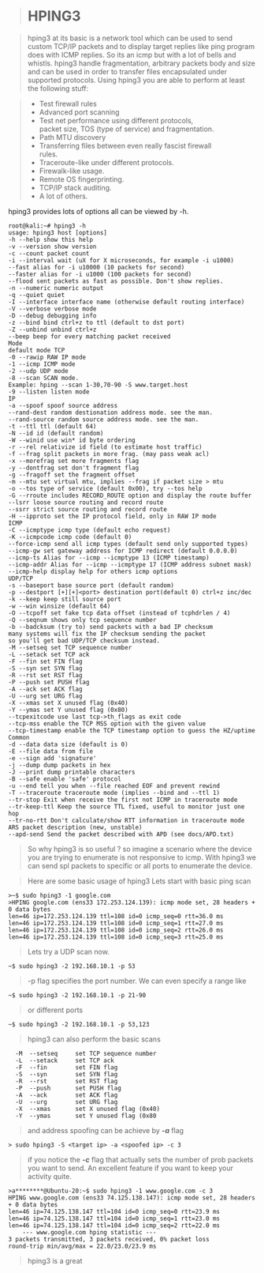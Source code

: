 


> # HPING3

> hping3 at its basic is a network tool which can be used to send custom TCP/IP packets and to display target replies like ping program does with ICMP replies.  So its an icmp but with a lot of bells and whistls. 
> hping3 handle fragmentation, arbitrary packets body and size and can be used in order to transfer files encapsulated under supported protocols. Using hping3 you are able to perform at least the following stuff:

> - Test firewall rules  
> - Advanced port scanning  
> - Test net performance using different protocols,  
packet size, TOS (type of service) and fragmentation.  
> - Path MTU discovery  
> - Transferring files between even really fascist firewall  
rules.  
> - Traceroute-like under different protocols.  
> - Firewalk-like usage.  
> - Remote OS fingerprinting.  
> - TCP/IP stack auditing.  
> - A lot of others.

hping3 provides lots of options all can be viewed by -h.

    root@kali:~# hping3 -h  
    usage: hping3 host [options]  
    -h --help show this help  
    -v --version show version  
    -c --count packet count  
    -i --interval wait (uX for X microseconds, for example -i u1000)  
    --fast alias for -i u10000 (10 packets for second)  
    --faster alias for -i u1000 (100 packets for second)  
    --flood sent packets as fast as possible. Don't show replies.  
    -n --numeric numeric output  
    -q --quiet quiet  
    -I --interface interface name (otherwise default routing interface)  
    -V --verbose verbose mode  
    -D --debug debugging info  
    -z --bind bind ctrl+z to ttl (default to dst port)  
    -Z --unbind unbind ctrl+z  
    --beep beep for every matching packet received  
    Mode  
    default mode TCP  
    -0 --rawip RAW IP mode  
    -1 --icmp ICMP mode  
    -2 --udp UDP mode  
    -8 --scan SCAN mode.  
    Example: hping --scan 1-30,70-90 -S www.target.host  
    -9 --listen listen mode  
    IP  
    -a --spoof spoof source address  
    --rand-dest random destionation address mode. see the man.  
    --rand-source random source address mode. see the man.  
    -t --ttl ttl (default 64)  
    -N --id id (default random)  
    -W --winid use win* id byte ordering  
    -r --rel relativize id field (to estimate host traffic)  
    -f --frag split packets in more frag. (may pass weak acl)  
    -x --morefrag set more fragments flag  
    -y --dontfrag set don't fragment flag  
    -g --fragoff set the fragment offset  
    -m --mtu set virtual mtu, implies --frag if packet size > mtu  
    -o --tos type of service (default 0x00), try --tos help  
    -G --rroute includes RECORD_ROUTE option and display the route buffer  
    --lsrr loose source routing and record route  
    --ssrr strict source routing and record route  
    -H --ipproto set the IP protocol field, only in RAW IP mode  
    ICMP  
    -C --icmptype icmp type (default echo request)  
    -K --icmpcode icmp code (default 0)  
    --force-icmp send all icmp types (default send only supported types)  
    --icmp-gw set gateway address for ICMP redirect (default 0.0.0.0)  
    --icmp-ts Alias for --icmp --icmptype 13 (ICMP timestamp)  
    --icmp-addr Alias for --icmp --icmptype 17 (ICMP address subnet mask)  
    --icmp-help display help for others icmp options  
    UDP/TCP  
    -s --baseport base source port (default random)  
    -p --destport [+][+]<port> destination port(default 0) ctrl+z inc/dec  
    -k --keep keep still source port  
    -w --win winsize (default 64)  
    -O --tcpoff set fake tcp data offset (instead of tcphdrlen / 4)  
    -Q --seqnum shows only tcp sequence number  
    -b --badcksum (try to) send packets with a bad IP checksum  
    many systems will fix the IP checksum sending the packet  
    so you'll get bad UDP/TCP checksum instead.  
    -M --setseq set TCP sequence number  
    -L --setack set TCP ack  
    -F --fin set FIN flag  
    -S --syn set SYN flag  
    -R --rst set RST flag  
    -P --push set PUSH flag  
    -A --ack set ACK flag  
    -U --urg set URG flag  
    -X --xmas set X unused flag (0x40)  
    -Y --ymas set Y unused flag (0x80)  
    --tcpexitcode use last tcp->th_flags as exit code  
    --tcp-mss enable the TCP MSS option with the given value  
    --tcp-timestamp enable the TCP timestamp option to guess the HZ/uptime  
    Common  
    -d --data data size (default is 0)  
    -E --file data from file  
    -e --sign add 'signature'  
    -j --dump dump packets in hex  
    -J --print dump printable characters  
    -B --safe enable 'safe' protocol  
    -u --end tell you when --file reached EOF and prevent rewind  
    -T --traceroute traceroute mode (implies --bind and --ttl 1)  
    --tr-stop Exit when receive the first not ICMP in traceroute mode  
    --tr-keep-ttl Keep the source TTL fixed, useful to monitor just one hop  
    --tr-no-rtt Don't calculate/show RTT information in traceroute mode  
    ARS packet description (new, unstable)  
    --apd-send Send the packet described with APD (see docs/APD.txt)

> So why hping3 is so useful ?
> so imagine a scenario where the device you are trying to enumerate is not responsive to icmp.  With hping3 we can send spl packets to specific or all ports to enumerate the device.

>Here are some basic usage of hping3
>Lets start with basic ping scan

    >~$ sudo hping3 -1 google.com
    >HPING google.com (ens33 172.253.124.139): icmp mode set, 28 headers + 0 data bytes
    len=46 ip=172.253.124.139 ttl=108 id=0 icmp_seq=0 rtt=36.0 ms
    len=46 ip=172.253.124.139 ttl=108 id=0 icmp_seq=1 rtt=27.0 ms
    len=46 ip=172.253.124.139 ttl=108 id=0 icmp_seq=2 rtt=26.0 ms
    len=46 ip=172.253.124.139 ttl=108 id=0 icmp_seq=3 rtt=25.0 ms

>Lets try a UDP scan now.

    ~$ sudo hping3 -2 192.168.10.1 -p 53
>-p flag specifies the port number. We can even specify a range like

    ~$ sudo hping3 -2 192.168.10.1 -p 21-90

>or different ports

    ~$ sudo hping3 -2 192.168.10.1 -p 53,123
 
 > hping3 can also perform the basic scans

      -M  --setseq     set TCP sequence number
      -L  --setack     set TCP ack
      -F  --fin        set FIN flag
      -S  --syn        set SYN flag
      -R  --rst        set RST flag
      -P  --push       set PUSH flag
      -A  --ack        set ACK flag
      -U  --urg        set URG flag
      -X  --xmas       set X unused flag (0x40)
      -Y  --ymas       set Y unused flag (0x80
> and address spoofing can be achieve by ***-a*** flag

    > sudo hping3 -S <target ip> -a <spoofed ip> -c 3
> if you notice the ***-c***  flag that actually sets the number of prob packets you want to send. An excellent feature if you want to keep your activity quite.

    >a********@Ubuntu-20:~$ sudo hping3 -1 www.google.com -c 3
    HPING www.google.com (ens33 74.125.138.147): icmp mode set, 28 headers + 0 data bytes
    len=46 ip=74.125.138.147 ttl=104 id=0 icmp_seq=0 rtt=23.9 ms
    len=46 ip=74.125.138.147 ttl=104 id=0 icmp_seq=1 rtt=23.0 ms
    len=46 ip=74.125.138.147 ttl=104 id=0 icmp_seq=2 rtt=22.0 ms
        --- www.google.com hping statistic ---
    3 packets transmitted, 3 packets received, 0% packet loss
    round-trip min/avg/max = 22.0/23.0/23.9 ms

> hping3 is a great 

<!--stackedit_data:
eyJoaXN0b3J5IjpbLTI5MDQ4MjE1OSwyMzc2NDE3MywxMjQwNj
ExMTM2LDY4MDA5MTc0OCwtMjI3ODI5MjM3LC0xNzcwNDU4NzA2
LC0zMjM1Njk5NjgsLTE3OTU4MjIxMTBdfQ==
-->